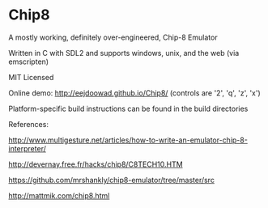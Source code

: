 # Chip8

A mostly working, definitely over-engineered, Chip-8 Emulator

Written in C with SDL2 and supports windows, unix, and the web (via emscripten)

MIT Licensed

Online demo: http://eejdoowad.github.io/Chip8/ (controls are '2', 'q', 'z', 'x')

Platform-specific build instructions can be found in the build directories

References:

http://www.multigesture.net/articles/how-to-write-an-emulator-chip-8-interpreter/

http://devernay.free.fr/hacks/chip8/C8TECH10.HTM

https://github.com/mrshankly/chip8-emulator/tree/master/src

http://mattmik.com/chip8.html
